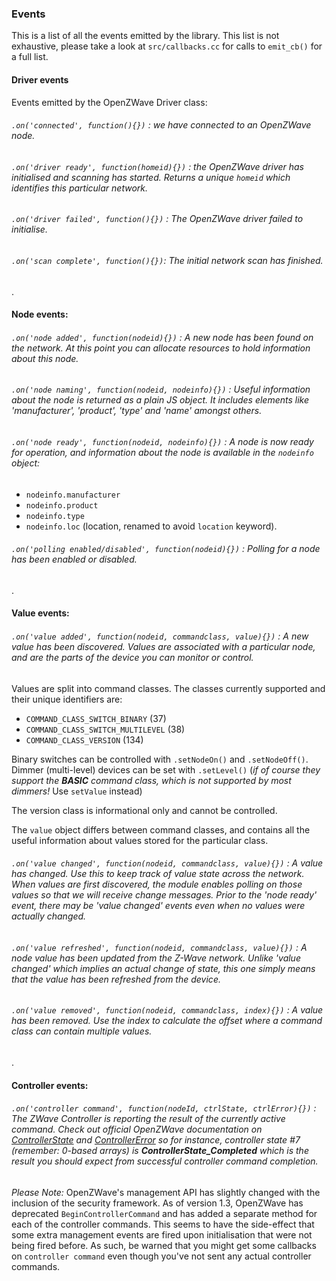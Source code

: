 ### Events
This is a list of all the events emitted by the library. This list is not exhaustive, please take a look at `src/callbacks.cc` for calls to `emit_cb()` for a full list.

#### Driver events
Events emitted by the OpenZWave Driver class:

###### `.on('connected', function(){})`  : we have connected to an OpenZWave node.

###### `.on('driver ready', function(homeid){})` : the OpenZWave driver has initialised and scanning has started.  Returns a unique `homeid` which identifies this particular network.

###### `.on('driver failed', function(){})` : The OpenZWave driver failed to initialise.
###### `.on('scan complete', function(){})`: The initial network scan has finished.
.
#### Node events:
###### `.on('node added', function(nodeid){})` :  A new node has been found on the network.  At this point you can allocate resources to hold information about this node.

###### `.on('node naming', function(nodeid, nodeinfo){})` :  Useful information about the node is returned as a plain JS object. It includes elements like 'manufacturer', 'product', 'type' and 'name' amongst others.

###### `.on('node ready', function(nodeid, nodeinfo){})` : A node is now ready for operation, and information about the node is available in the `nodeinfo` object:

* `nodeinfo.manufacturer`
* `nodeinfo.product`
* `nodeinfo.type`
* `nodeinfo.loc` (location, renamed to avoid `location` keyword).

###### `.on('polling enabled/disabled', function(nodeid){})` : Polling for a node has been enabled or disabled.
.

#### Value events:
###### `.on('value added', function(nodeid, commandclass, value){})` : A new value has been discovered.  Values are associated with a particular node, and are the parts of the device you can monitor or control.

Values are split into command classes.  The classes currently supported and
their unique identifiers are:

* `COMMAND_CLASS_SWITCH_BINARY` (37)
* `COMMAND_CLASS_SWITCH_MULTILEVEL` (38)
* `COMMAND_CLASS_VERSION` (134)

Binary switches can be controlled with `.setNodeOn()` and `.setNodeOff()`.
Dimmer (multi-level) devices can be set with `.setLevel()` (*if of course they 
support the **BASIC** command class, which is not supported by most dimmers!*
Use `setValue` instead)

The version class is informational only and cannot be controlled.

The `value` object differs between command classes, and contains all the useful
information about values stored for the particular class.

###### `.on('value changed', function(nodeid, commandclass, value){})` :  A value has changed.  Use this to keep track of value state across the network. When values are first discovered, the module enables polling on those values so that we will receive change messages. Prior to the 'node ready' event, there may be 'value changed' events even when no values were actually changed.

###### `.on('value refreshed', function(nodeid, commandclass, value){})` : A node value has been updated from the Z-Wave network. Unlike 'value changed' which implies an actual change of state, this one simply means that the value has been refreshed from the device.

###### `.on('value removed', function(nodeid, commandclass, index){})` : A value has been removed.  Use the index to calculate the offset where a command class can contain multiple values.

.
#### Controller events:

###### `.on('controller command', function(nodeId, ctrlState, ctrlError){})` :  The ZWave Controller is reporting the result of the currently active command. Check out official OpenZWave documentation on [ControllerState](http://www.openzwave.com/dev/classOpenZWave_1_1Driver.html#a5595393f6aac3175bb17f00cf53356a8) and [ControllerError](http://www.openzwave.com/dev/classOpenZWave_1_1Driver.html#a16d2da7b78f8eefc79ef4046d8148e7c) so for instance, controller state #7 (remember: 0-based arrays) is **ControllerState_Completed** which is the result you should expect from successful controller command completion.

*Please Note:* OpenZWave's management API has slightly changed with the inclusion of the security framework. As of version 1.3, OpenZWave has deprecated `BeginControllerCommand` and has added a separate method for each of the controller commands. This seems to have the side-effect that some extra management events are fired upon initialisation that were not being fired before. As such, be warned that you might get some callbacks on `controller command` even though you've not sent any actual controller commands.
